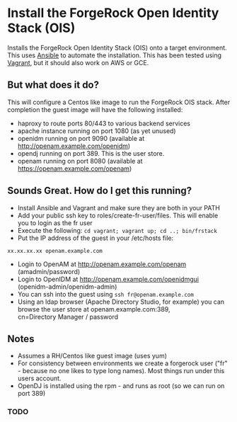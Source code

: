 # Install the ForgeRock Open Identity Stack (OIS)


Installs the ForgeRock Open Identity Stack (OIS) onto a target environment.
This uses [Ansible](https://github.com/ansible/ansible) to automate the installation. This has been
tested using [Vagrant](http://www.vagrantup.com/), but it should also work on AWS or GCE. 


## But what does it do?

This will configure a Centos like image to run the ForgeRock OIS stack. After completion the guest image 
will have the following installed:

* haproxy to route ports 80/443 to various backend services
* apache instance running on port 1080 (as yet unused)
* openidm running on port 9090 (available at  http://openam.example.com/openidm)
* opendj running on port 389. This is the user store. 
* openam running on port 8080 (available at https://openam.example.com/openam)



## Sounds Great. How do I get this running?
* Install Ansible and Vagrant and make sure they are both in your PATH
* Add your public ssh key to roles/create-fr-user/files. This will enable you to login as the fr user
* Execute the following:
`cd vagrant;
vagrant up;
cd ..;
bin/frstack
`
* Put the IP address of the guest in your /etc/hosts file:

`xx.xx.xx.xx openam.example.com`

* Login to OpenAM at http://openam.example.com/openam  (amadmin/password)
* Login to OpenIDM at http://openam.example.com/openidmgui  (openidm-admin/openidm-admin)
* You can ssh into the guest using `ssh fr@openam.example.com`
* Using an ldap browser (Apache Directory Studio, for example) you can browse the user store at openam.example.com:389,   
  cn=Directory Manager / password


## Notes

* Assumes a RH/Centos like guest image (uses yum)
* For consistency between environments we create a forgerock user ("fr" - because no one likes to type 
long names). Most things run under this users account. 
* OpenDJ is installed using the rpm - and runs as root (so we can run on port 389)


### TODO


